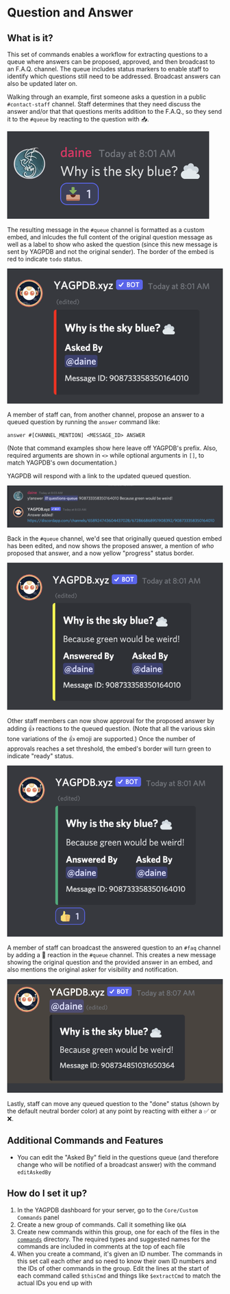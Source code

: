 # Question and Answer

## What is it?

This set of commands enables a workflow for extracting questions to a queue where answers can be proposed, approved, and then broadcast to an F.A.Q. channel. The queue includes status markers to enable staff to identify which questions still need to be addressed. Broadcast answers can also be updated later on.

Walking through an example, first someone asks a question in a public `#contact-staff` channel. Staff determines that they need discuss the answer and/or that that questions merits addition to the F.A.Q., so they send it to the `#queue` by reacting to the question with 📥.

<img alt="Question is asked in plaintext in a designated channel. Staff has reacted with 📥." src="images/01-question.png" />

The resulting message in the `#queue` channel is formatted as a custom embed, and inlcudes the full content of the original question message as well as a label to show who asked the question (since this new message is sent by YAGPDB and not the original sender). The border of the embed is red to indicate `todo` status.

<img alt='Queued question, including an "Asked By" section and red "todo" border.' src="images/02-in-queue.png" />

A member of staff can, from another channel, propose an answer to a queued question by running the `answer` command like:

```
answer #[CHANNEL_MENTION] <MESSAGE_ID> ANSWER
```

(Note that command examples show here leave off YAGPDB's prefix. Also, required arguments are shown in `<>` while optional arguments in `[]`, to match YAGPDB's own documentation.)

YAGPDB will respond with a link to the updated queued question.

<img alt="Example of running the answer command, and YAGPDB's response" src="images/03-propose-answer.png" />

Back in the `#queue` channel, we'd see that originally queued question embed has been edited, and now shows the proposed answer, a mention of _who_ proposed that answer, and a now yellow "progress" status border.

<img alt="Proposed answer added to queued question." src="images/04-queued-answer.png" />

Other staff members can now show approval for the proposed answer by adding 👍 reactions to the queued question. (Note that all the various skin tone variations of the 👍 emoji are supported.) Once the number of approvals reaches a set threshold, the embed's border will turn green to indicate "ready" status.

<img alt="Queued question and answer shown with the required minimum of approvals and therefore updated status." src="images/05-approved.png" />

A member of staff can broadcast the answered question to an `#faq` channel by adding a 📣 reaction in the `#queue` channel. This creates a new message showing the original question and the provided answer in an embed, and also mentions the original asker for visibility and notification.

<img alt="Broadcast question and answer. Original asker is mentioned to notify them." src="images/06-broadcast.png" />

Lastly, staff can move any queued question to the "done" status (shown by the default neutral border color) at any point by reacting with either a ✅ or ❌.

## Additional Commands and Features

- You can edit the "Asked By" field in the questions queue (and therefore change who will be notified of a broadcast answer) with the command `editAskedBy`

## How do I set it up?

1. In the YAGPDB dashboard for your server, go to the `Core/Custom Commands` panel
1. Create a new group of commands. Call it something like `Q&A`
1. Create new commands within this group, one for each of the files in the [`commands`](commands) directory. The required types and suggested names for the commands are included in comments at the top of each file
1. When you create a command, it's given an ID number. The commands in this set call each other and so need to know their own ID numbers and the IDs of other commands in the group. Edit the lines at the start of each command called `$thisCmd` and things like `$extractCmd` to match the actual IDs you end up with
